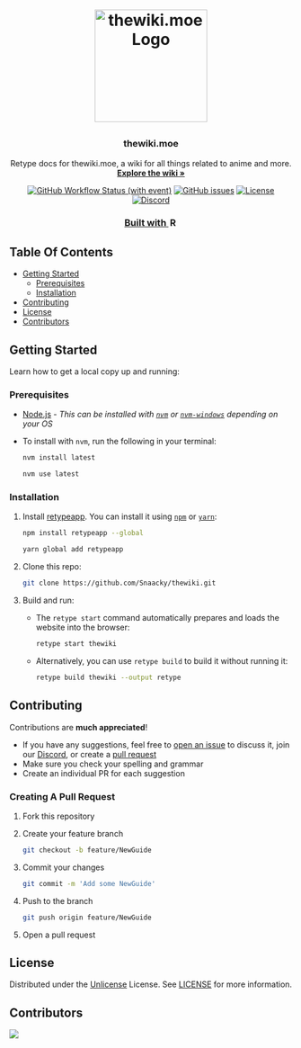 <h1>
<p align="center">
  <a href="https://thewiki.moe">
    <img src="https://github.com/Snaacky/thewiki/assets/78981416/efdae8dc-2f53-45cd-8a75-6036b81eeafa" alt="thewiki.moe Logo" width="200" height="200">
  </a>
  <h3 align="center">thewiki.moe</h3>
  <p align="center">
    Retype docs for thewiki.moe, a wiki for all things related to anime and more.
    <br>
    <a href="https://thewiki.moe/"><strong>Explore the wiki »</strong></a>
    <br>
  </p>
</p>
</h1>

<div align="center">

[![GitHub Workflow Status (with event)](https://img.shields.io/github/actions/workflow/status/Snaacky/thewiki/retype-action.yml?style=flat&logo=github)](https://github.com/Snaacky/thewiki/actions) [![GitHub issues](https://img.shields.io/github/issues/Snaacky/thewiki?style=flat&logo=github)](https://github.com/Snaacky/thewiki/issues) [![License](https://img.shields.io/github/license/Snaacky/thewiki?style=flat&logo=unlicense)](https://github.com/Snaacky/thewiki/blob/master/LICENSE) [![Discord](https://img.shields.io/discord/974468300304171038?style=flat&logo=discord)](https://discord.gg/snackbox)

<h3>
<a href="https://retype.com">Built with <img src="https://retype.com/static/retype-logo-dark.svg" alt="Retype Logo" height="16"></a>
</h3>

</div>

## Table Of Contents

- [Getting Started](#getting-started)
  - [Prerequisites](#prerequisites)
  - [Installation](#installation)
- [Contributing](#contributing)
- [License](#license)
- [Contributors](#contributors)

## Getting Started

Learn how to get a local copy up and running:

### Prerequisites

- [Node.js](https://nodejs.org/en) - *This can be installed with [`nvm`](https://github.com/nvm-sh/nvm) or [`nvm-windows`](https://github.com/coreybutler/nvm-windows) depending on your OS*

- To install with `nvm`, run the following in your terminal:

  ```sh
  nvm install latest
  ```

  ```sh
  nvm use latest
  ```

### Installation

1. Install [retypeapp](https://www.npmjs.com/package/retypeapp). You can install it using [`npm`](https://www.npmjs.com) or [`yarn`](https://yarnpkg.com):

   ```sh
   npm install retypeapp --global
   ```

   ```sh
   yarn global add retypeapp
   ```

2. Clone this repo:

   ```sh
   git clone https://github.com/Snaacky/thewiki.git
   ```

3. Build and run:

   - The `retype start` command automatically prepares and loads the website into the browser:

     ```sh
     retype start thewiki
     ```

   - Alternatively, you can use `retype build` to build it without running it:

     ```sh
     retype build thewiki --output retype
     ```

## Contributing

Contributions are **much appreciated**!

- If you have any suggestions, feel free to [open an issue](https://github.com/Snaacky/thewiki/issues/new) to discuss it, join our [Discord](https://discord.gg/snackbox), or create a [pull request](https://github.com/Snaacky/thewiki/pulls)
- Make sure you check your spelling and grammar
- Create an individual PR for each suggestion

### Creating A Pull Request

1. Fork this repository
2. Create your feature branch

   ```sh
   git checkout -b feature/NewGuide
   ```

3. Commit your changes

   ```sh
   git commit -m 'Add some NewGuide'
   ```

4. Push to the branch

   ```sh
   git push origin feature/NewGuide
   ```

5. Open a pull request

## License

Distributed under the [Unlicense](https://opensource.org/license/unlicense/) License. See [LICENSE](https://github.com/Snaacky/thewiki/blob/master/LICENSE) for more information.

## Contributors

<a href="https://github.com/Snaacky/thewiki/graphs/contributors">
  <img src="https://contrib.rocks/image?repo=Snaacky/thewiki" />
</a>
